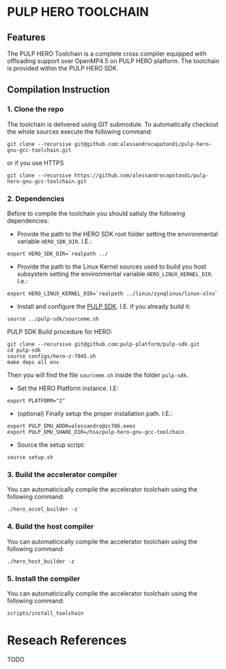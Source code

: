 # PULP HERO TOOLCHAIN

## Features
The PULP HERO Toolchain is a complete cross compiler equipped with offloading support over OpenMP4.5 on PULP HERO platform. The toolchain is provided within the PULP HERO SDK.

## Compilation Instruction

### 1. Clone the repo
The toolchain is delivered using GIT submodule. To automatically checkout the whole sources execute the following command:
```
git clone --recursive git@github.com:alessandrocapotondi/pulp-hero-gnu-gcc-toolchain.git
```
or if you use HTTPS
```
git clone --recursive https://github.com/alessandrocapotondi/pulp-hero-gnu-gcc-toolchain.git
```
### 2. Dependencies
Before to compile the toolchain you should satisly the following dependencies:
* Provide the path to the HERO SDK root folder setting the environmental variable `HERO_SDK_DIR`. I.E.:
```
export HERO_SDK_DIR=`realpath ../
```
* Provide the path to the Linux Kernel sources used to build you host subsystem setting the environmental variable `HERO_LINUX_KERNEL_DIR`. I.e.:
```
export HERO_LINUX_KERNEL_DIR=`realpath ../linux/zynqlinux/linux-xlnx`
```
* Install and configure the [PULP SDK](https://github.com/pulp-platform/pulp-sdk). I.E. if you already build it:
```
source ../pulp-sdk/sourceme.sh
```
  PULP SDK Build procedure for HERO:
  ```
  git clone --recursive git@github.com:pulp-platform/pulp-sdk.git
  cd pulp-sdk
  source configs/hero-z-7045.sh
  make deps all env
  ```
  
  Then you will find the file `sourceme.sh` inside the folder `pulp-sdk`.
 
* Set the HERO Platform instance. I.E:
```
export PLATFORM="2"
```
* (optional) Finally setup the proper installation path. I.E.:
```
export PULP_EMU_ADDR=alessandro@zc706.eees
export PULP_EMU_SHARE_DIR=/hsa/pulp-hero-gnu-gcc-toolchain
```

* Source the setup script:
```
source setup.sh
```

### 3. Build the accelerator compiler
You can automaticically compile the accelerator toolchain using the following command:
```
./hero_accel_builder -z
```

### 4. Build the host compiler
You can automaticically compile the accelerator toolchain using the following command:
```
./hero_host_builder -z
```
### 5. Install the compiler
You can automaticically compile the accelerator toolchain using the following command:
```
scripts/install_toolchain
```

# Reseach References
TODO

